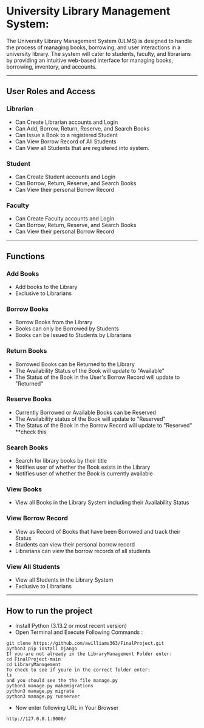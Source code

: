 # University Library Management System:
The University Library Management System (ULMS) is designed to handle the process of managing books, borrowing, and user interactions in a university library. The system will cater to students, faculty, and librarians by providing an intuitive web-based interface for managing books, borrowing, inventory, and accounts. 

---

## User Roles and Access

### Librarian
- Can Create Librarian accounts and Login
- Can Add, Borrow, Return, Reserve, and Search Books
- Can Issue a Book to a registered Student
- Can View Borrow Record of All Students
- Can View all Students that are registered into system.

### Student
- Can Create Student accounts and Login
- Can Borrow, Return, Reserve, and Search Books
- Can View their personal Borrow Record


### Faculty
- Can Create Faculty accounts and Login
- Can Borrow, Return, Reserve, and Search Books
- Can View their personal Borrow Record

---

## Functions

### Add Books
- Add books to the Library 
- Exclusive to Librarians 

### Borrow Books 
- Borrow Books from the Library 
- Books can only be Borrowed by Students 
- Books can be Issued to Students by Librarians

### Return Books
- Borrowed Books can be Returned to the Library 
- The Availability Status of the Book will update to "Available" 
- The Status of the Book in the User's Borrow Record will update to "Returned" 

### Reserve Books
- Currently Borrowed or Available Books can be Reserved 
- The Availability status of the Book will update to "Reserved" 
- The Status of the Book in the Borrow Record will update to "Reserved" **check this

### Search Books
- Search for library books by their title 
- Notifies user of whether the Book exists in the Library 
- Notifies user of whether the Book is currently available 

### View Books 
- View all Books in the Library System including their Availability Status 

### View Borrow Record
- View as Record of Books that have been Borrowed and track their Status 
- Students can view their personal borrow record 
- Librarians can view the borrow records of all students 

### View All Students 
- View all Students in the Library System
- Exclusive to Librarians 

--- 

## How to run the project
- Install Python (3.13.2 or most recent version)
- Open Terminal and Execute Following Commands :
```
git clone https://github.com/awilliams363/FinalProject.git
python3 pip install Django 
If you are not already in the LibraryManagement Folder enter: 
cd FinalProject-main
cd LibraryManagement 
To check to see if youre in the correct folder enter: 
ls 
and you should see the the file manage.py 
python3 manage.py makemigrations
python3 manage.py migrate
python3 manage.py runserver
```
- Now enter following URL in Your Browser
```
http://127.0.0.1:8000/
```